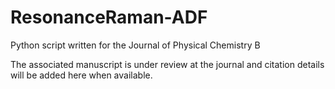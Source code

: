 # ResonanceRaman-ADF

Python script written for the Journal of Physical Chemistry B

The associated manuscript is under review at the journal and citation details will be added here when available.
